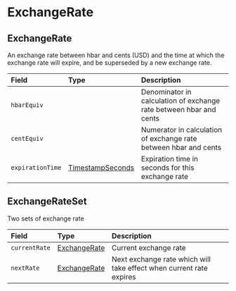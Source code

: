 # ExchangeRate

## ExchangeRate

An exchange rate between hbar and cents \(USD\) and the time at which the exchange rate will expire, and be superseded by a new exchange rate.

| Field | Type | Description |
| :--- | :--- | :--- |
| `hbarEquiv` |  | Denominator in calculation of exchange rate between hbar and cents |
| `centEquiv` |  | Numerator in calculation of exchange rate between hbar and cents |
| `expirationTime` | [TimestampSeconds](timestamp.md#timestampseconds) | Expiration time in seconds for this exchange rate |

## ExchangeRateSet

Two sets of exchange rate

| Field | Type | Description |
| :--- | :--- | :--- |
| `currentRate` | [ExchangeRate](exchangerate.md#exchangerate) | Current exchange rate |
| `nextRate` | [ExchangeRate](exchangerate.md#exchangerate) | Next exchange rate which will take effect when current rate expires |

